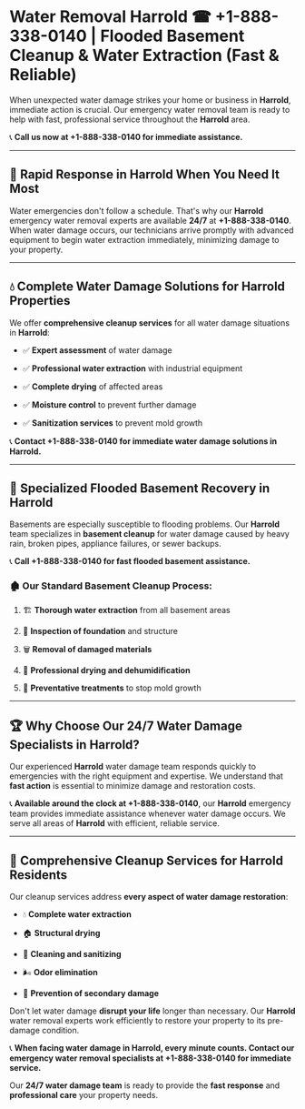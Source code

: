# Water Removal Harrold ☎ +1-888-338-0140 | Flooded Basement Cleanup & Water Extraction (Fast & Reliable)

When unexpected water damage strikes your home or business in **Harrold**, immediate action is crucial. Our emergency water removal team is ready to help with fast, professional service throughout the **Harrold** area. 

📞 **Call us now at +1-888-338-0140 for immediate assistance.**
---
## 🚀 Rapid Response in Harrold When You Need It Most
Water emergencies don't follow a schedule. That's why our **Harrold** emergency water removal experts are available **24/7** at **+1-888-338-0140**. When water damage occurs, our technicians arrive promptly with advanced equipment to begin water extraction immediately, minimizing damage to your property.
---
## 💧 Complete Water Damage Solutions for Harrold Properties
We offer **comprehensive cleanup services** for all water damage situations in **Harrold**:
- ✅ **Expert assessment** of water damage  
- ✅ **Professional water extraction** with industrial equipment  
- ✅ **Complete drying** of affected areas  
- ✅ **Moisture control** to prevent further damage  
- ✅ **Sanitization services** to prevent mold growth  
📞 **Contact +1-888-338-0140 for immediate water damage solutions in Harrold.**
---
## 🌊 Specialized Flooded Basement Recovery in Harrold
Basements are especially susceptible to flooding problems. Our **Harrold** team specializes in **basement cleanup** for water damage caused by heavy rain, broken pipes, appliance failures, or sewer backups. 
📞 **Call +1-888-338-0140 for fast flooded basement assistance.**
### 🏚️ Our Standard Basement Cleanup Process:
1. 🏗️ **Thorough water extraction** from all basement areas  
2. 🔎 **Inspection of foundation** and structure  
3. 🗑️ **Removal of damaged materials**  
4. 💨 **Professional drying and dehumidification**  
5. 🚫 **Preventative treatments** to stop mold growth  
---
## 🏆 Why Choose Our 24/7 Water Damage Specialists in Harrold?
Our experienced **Harrold** water damage team responds quickly to emergencies with the right equipment and expertise. We understand that **fast action** is essential to minimize damage and restoration costs.
📞 **Available around the clock at +1-888-338-0140**, our **Harrold** emergency team provides immediate assistance whenever water damage occurs. We serve all areas of **Harrold** with efficient, reliable service.
---
## 🧹 Comprehensive Cleanup Services for Harrold Residents
Our cleanup services address **every aspect of water damage restoration**:
- 💧 **Complete water extraction**  
- 🏠 **Structural drying**  
- 🧼 **Cleaning and sanitizing**  
- 🌬️ **Odor elimination**  
- 🚫 **Prevention of secondary damage**  
Don't let water damage **disrupt your life** longer than necessary. Our **Harrold** water removal experts work efficiently to restore your property to its pre-damage condition.
📞 **When facing water damage in Harrold, every minute counts. Contact our emergency water removal specialists at +1-888-338-0140 for immediate service.**
Our **24/7 water damage team** is ready to provide the **fast response** and **professional care** your property needs.
